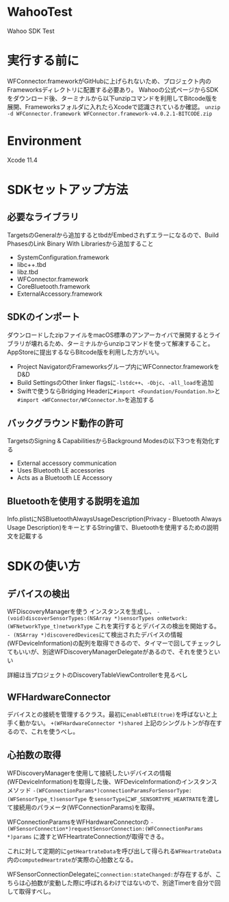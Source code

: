 # WahooTest
Wahoo SDK Test

# 実行する前に
WFConnector.frameworkがGitHubに上げられないため、プロジェクト内のFrameworksディレクトリに配置する必要あり。
Wahooの公式ページからSDKをダウンロード後、ターミナルから以下unzipコマンドを利用してBitcode版を展開、Frameworksフォルダに入れたらXcodeで認識されているか確認。
```unzip -d WFConnector.framework WFConnector.framework-v4.0.2.1-BITCODE.zip```

# Environment
Xcode 11.4

# SDKセットアップ方法

## 必要なライブラリ
TargetsのGeneralから追加するとtbdがEmbedされずエラーになるので、Build PhasesのLink Binary With Librariesから追加すること

- SystemConfiguration.framework
- libc++.tbd
- libz.tbd
- WFConnector.framework
- CoreBluetooth.framework
- ExternalAccessory.framework

## SDKのインポート
ダウンロードしたzipファイルをmacOS標準のアンアーカイバで展開するとライブラリが壊れるため、ターミナルからunzipコマンドを使って解凍すること。AppStoreに提出するならBitcode版を利用した方がいい。

- Project NavigatorのFrameworksグループ内にWFConnector.frameworkをD&D
- Build SettingsのOther linker flagsに`-lstdc++`、`-Objc`、`-all_load`を追加
- Swiftで使うならBridging Headerに`#import <Foundation/Foundation.h>`と`#import <WFConnector/WFConnector.h>`を追加する

## バックグラウンド動作の許可
TargetsのSigning & CapabilitiesからBackground Modesの以下3つを有効化する
- External accessory communication
- Uses Bluetooth LE accessories
- Acts as a Bluetooth LE Accessory

## Bluetoothを使用する説明を追加
Info.plistにNSBluetoothAlwaysUsageDescription(Privacy - Bluetooth Always Usage Description)をキーとするString値で、Bluetoothを使用するための説明文を記載する

# SDKの使い方

## デバイスの検出
WFDiscoveryManagerを使う
インスタンスを生成し、
```- (void)discoverSensorTypes:(NSArray *)sensorTypes onNetwork:(WFNetworkType_t)networkType```
これを実行するとデバイスの検出を開始する。
`- (NSArray *)discoveredDevices`にて検出されたデバイスの情報(WFDeviceInformation)の配列を取得できるので、タイマーで回してチェックしてもいいが、別途WFDiscoveryManagerDelegateがあるので、それを使うといい

詳細は当プロジェクトのDiscoveryTableViewControllerを見るべし

## WFHardwareConnector
デバイスとの接続を管理するクラス。最初に`enableBTLE(true)`を呼ばないと上手く動かない。
```+(WFHardwareConnector *)shared```
上記のシングルトンが存在するので、これを使うべし。

## 心拍数の取得
WFDiscoveryManagerを使用して接続したいデバイスの情報(WFDeviceInformation)を取得した後、WFDeviceInformationのインスタンスメソッド
```-(WFConnectionParams*)connectionParamsForSensorType:(WFSensorType_t)sensorType```
を`sensorType`に`WF_SENSORTYPE_HEARTRATE`を渡して接続用のパラメータ(WFConnectionParams)を取得。

WFConnectionParamsをWFHardwareConnectorの
```- (WFSensorConnection*)requestSensorConnection:(WFConnectionParams *)params```
に渡すとWFHeartrateConnectionが取得できる。

これに対して定期的に`getHeartrateData`を呼び出して得られる`WFHeartrateData`内の`computedHeartrate`が実際の心拍数となる。

WFSensorConnectionDelegateに`connection:stateChanged:`が存在するが、こちらは心拍数が変動した際に呼ばれるわけではないので、別途Timerを自分で回して取得すべし。
